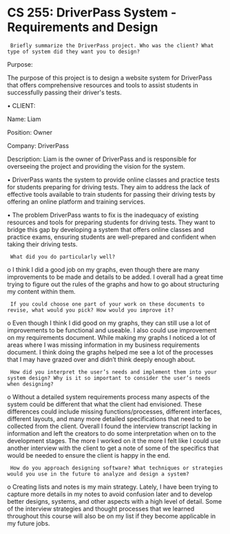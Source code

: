 # CS 255:  DriverPass System - Requirements and Design

     Briefly summarize the DriverPass project. Who was the client? What type of system did they want you to design?

Purpose:

The purpose of this project is to design a website system for DriverPass that offers comprehensive resources and tools to assist students in successfully passing their driver's tests.

•	CLIENT:

Name: Liam

Position: Owner

Company: DriverPass

Description: Liam is the owner of DriverPass and is responsible for overseeing the project and providing the vision for the system.

•	DriverPass wants the system to provide online classes and practice tests for students preparing for driving tests. They aim to address the lack of effective tools available to train students for passing their driving tests by offering an online platform and training services.

•	The problem DriverPass wants to fix is the inadequacy of existing resources and tools for preparing students for driving tests. They want to bridge this gap by developing a system that offers online classes and practice exams, ensuring students are well-prepared and confident when taking their driving tests.





     What did you do particularly well?

o	I think I did a good job on my graphs, even though there are many improvements to be made and details to be added. I overall had a great time trying to figure out the rules of the graphs and how to go about structuring my content within them. 




     If you could choose one part of your work on these documents to revise, what would you pick? How would you improve it?

o	Even though I think I did good on my graphs, they can still use a lot of improvements to be functional and useable. I also could use improvement on my requirements document. While making my graphs I noticed a lot of areas where I was missing information in my business requirements document. I think doing the graphs helped me see a lot of the processes that I may have grazed over and didn’t think deeply enough about.




     How did you interpret the user’s needs and implement them into your system design? Why is it so important to consider the user’s needs when designing?

o	Without a detailed system requirements process many aspects of the system could be different that what the client had envisioned. These differences could include missing functions/processes, different interfaces, different layouts, and many more detailed specifications that need to be collected from the client. Overall I found the interview transcript lacking in information and left the creators to do some interpretation when on to the development stages. The more I worked on it the more I felt like I could use another interview with the client to get a note of some of the specifics that would be needed to ensure the client is happy in the end.




     How do you approach designing software? What techniques or strategies would you use in the future to analyze and design a system?

o	Creating lists and notes is my main strategy. Lately, I have been trying to capture more details in my notes to avoid confusion later and to develop better designs, systems, and other aspects with a high level of detail. Some of the interview strategies and thought processes that we learned throughout this course will also be on my list if they become applicable in my future jobs. 


